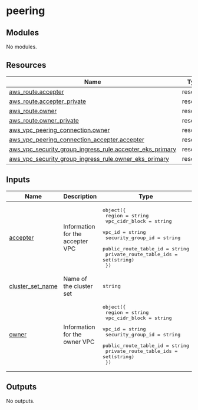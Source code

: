 # peering

<!-- BEGIN_TF_DOCS -->
## Modules

No modules.
## Resources

| Name | Type |
|------|------|
| [aws_route.accepter](https://registry.terraform.io/providers/hashicorp/aws/5.51.1/docs/resources/route) | resource |
| [aws_route.accepter_private](https://registry.terraform.io/providers/hashicorp/aws/5.51.1/docs/resources/route) | resource |
| [aws_route.owner](https://registry.terraform.io/providers/hashicorp/aws/5.51.1/docs/resources/route) | resource |
| [aws_route.owner_private](https://registry.terraform.io/providers/hashicorp/aws/5.51.1/docs/resources/route) | resource |
| [aws_vpc_peering_connection.owner](https://registry.terraform.io/providers/hashicorp/aws/5.51.1/docs/resources/vpc_peering_connection) | resource |
| [aws_vpc_peering_connection_accepter.accepter](https://registry.terraform.io/providers/hashicorp/aws/5.51.1/docs/resources/vpc_peering_connection_accepter) | resource |
| [aws_vpc_security_group_ingress_rule.accepter_eks_primary](https://registry.terraform.io/providers/hashicorp/aws/5.51.1/docs/resources/vpc_security_group_ingress_rule) | resource |
| [aws_vpc_security_group_ingress_rule.owner_eks_primary](https://registry.terraform.io/providers/hashicorp/aws/5.51.1/docs/resources/vpc_security_group_ingress_rule) | resource |
## Inputs

| Name | Description | Type | Default | Required |
|------|-------------|------|---------|:--------:|
| <a name="input_accepter"></a> [accepter](#input\_accepter) | Information for the accepter VPC | <pre>object({<br/>    region                  = string<br/>    vpc_cidr_block          = string<br/>    vpc_id                  = string<br/>    security_group_id       = string<br/>    public_route_table_id   = string<br/>    private_route_table_ids = set(string)<br/>  })</pre> | n/a | yes |
| <a name="input_cluster_set_name"></a> [cluster\_set\_name](#input\_cluster\_set\_name) | Name of the cluster set | `string` | `"cl-oc"` | no |
| <a name="input_owner"></a> [owner](#input\_owner) | Information for the owner VPC | <pre>object({<br/>    region                  = string<br/>    vpc_cidr_block          = string<br/>    vpc_id                  = string<br/>    security_group_id       = string<br/>    public_route_table_id   = string<br/>    private_route_table_ids = set(string)<br/>  })</pre> | n/a | yes |
## Outputs

No outputs.
<!-- END_TF_DOCS -->
